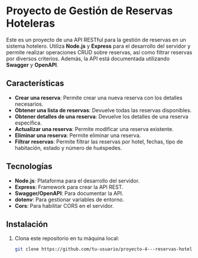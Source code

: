 # Proyecto de Gestión de Reservas Hoteleras

Este es un proyecto de una API RESTful para la gestión de reservas en un sistema hotelero. Utiliza **Node.js** y **Express** para el desarrollo del servidor y permite realizar operaciones CRUD sobre reservas, así como filtrar reservas por diversos criterios. Además, la API está documentada utilizando **Swagger** y **OpenAPI**.

## Características

- **Crear una reserva**: Permite crear una nueva reserva con los detalles necesarios.
- **Obtener una lista de reservas**: Devuelve todas las reservas disponibles.
- **Obtener detalles de una reserva**: Devuelve los detalles de una reserva específica.
- **Actualizar una reserva**: Permite modificar una reserva existente.
- **Eliminar una reserva**: Permite eliminar una reserva.
- **Filtrar reservas**: Permite filtrar las reservas por hotel, fechas, tipo de habitación, estado y número de huéspedes.

## Tecnologías

- **Node.js**: Plataforma para el desarrollo del servidor.
- **Express**: Framework para crear la API REST.
- **Swagger/OpenAPI**: Para documentar la API.
- **dotenv**: Para gestionar variables de entorno.
- **Cors**: Para habilitar CORS en el servidor.

## Instalación

1. Clona este repositorio en tu máquina local:

   ```bash
   git clone https://github.com/tu-usuario/proyecto-4---reservas-hoteleras.git